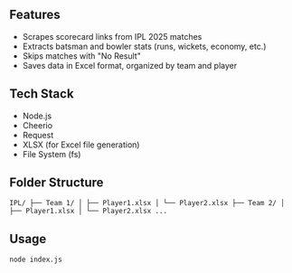 ## Features
- Scrapes scorecard links from IPL 2025 matches
- Extracts batsman and bowler stats (runs, wickets, economy, etc.)
- Skips matches with "No Result"
- Saves data in Excel format, organized by team and player

## Tech Stack
- Node.js
- Cheerio
- Request
- XLSX (for Excel file generation)
- File System (fs)

## Folder Structure
``IPL/
├── Team 1/
│ ├── Player1.xlsx
│ └── Player2.xlsx
├── Team 2/
│ ├── Player1.xlsx
│ └── Player2.xlsx
...``

## Usage
```bash
node index.js
